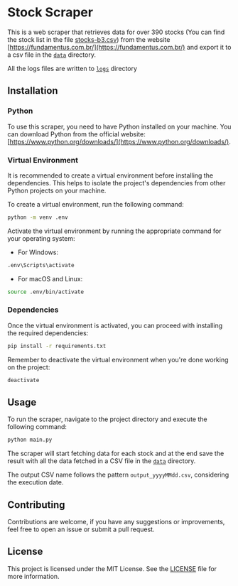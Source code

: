 # Stock Scraper

This is a web scraper that retrieves data for over 390 stocks (You can find the stock list in the file [stocks-b3.csv](stocks-b3.csv)) from the website [https://fundamentus.com.br/](https://fundamentus.com.br/) and export it to a csv file in the [`data`](data) directory.

All the logs files are written to [`logs`](logs) directory

## Installation
### Python
To use this scraper, you need to have Python installed on your machine. You can download Python from the official website: [https://www.python.org/downloads/](https://www.python.org/downloads/).

### Virtual Environment

It is recommended to create a virtual environment before installing the dependencies. This helps to isolate the project's dependencies from other Python projects on your machine.

To create a virtual environment, run the following command:

```bash
python -m venv .env
```

Activate the virtual environment by running the appropriate command for your operating system:

- For Windows:
```bash
.env\Scripts\activate
```

- For macOS and Linux:
```bash
source .env/bin/activate
```
### Dependencies
Once the virtual environment is activated, you can proceed with installing the required dependencies:

```bash
pip install -r requirements.txt
```

Remember to deactivate the virtual environment when you're done working on the project:

```bash
deactivate
```

## Usage

To run the scraper, navigate to the project directory and execute the following command:

```bash
python main.py
```

The scraper will start fetching data for each stock and at the end save the result with all the data fetched in a CSV file in the [`data`](data) directory.

The output CSV name follows the pattern `output_yyyyMMdd.csv`, considering the execution date.

## Contributing

Contributions are welcome, if you have any suggestions or improvements, feel free to open an issue or submit a pull request.

## License

This project is licensed under the MIT License. See the [LICENSE](LICENSE) file for more information.


